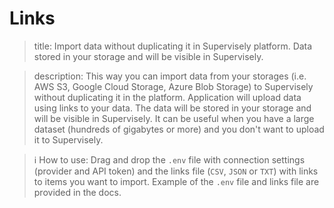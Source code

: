 # Links

> title: Import data without duplicating it in Supervisely platform. Data stored in your storage and will be visible in Supervisely.

> description:
> This way you can import data from your storages (i.e. AWS S3, Google Cloud Storage, Azure Blob Storage) to Supervisely without duplicating it in the platform. Application will upload data using links to your data. The data will be stored in your storage and will be visible in Supervisely. It can be useful when you have a large dataset (hundreds of gigabytes or more) and you don't want to upload it to Supervisely.

> ℹ️ How to use: Drag and drop the `.env` file with connection settings (provider and API token) and the links file (`CSV`, `JSON` or `TXT`) with links to items you want to import. Example of the `.env` file and links file are provided in the docs.
